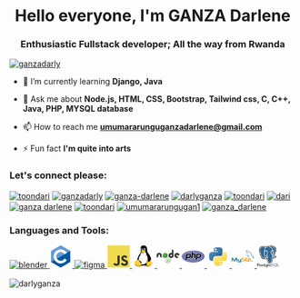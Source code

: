 <h1 align="center">Hello everyone, I'm GANZA Darlene</h1>
<h3 align="center">Enthusiastic Fullstack developer; All the way from Rwanda</h3>

<p align="left"> <a href="https://twitter.com/ganzadarly" target="blank"><img src="https://img.shields.io/twitter/follow/ganzadarly?logo=twitter&style=for-the-badge" alt="ganzadarly" /></a> </p>

- 🌱 I’m currently learning **Django, Java**

- 💬 Ask me about **Node.js, HTML, CSS, Bootstrap, Tailwind css, C, C++, Java, PHP, MYSQL database**

- 📫 How to reach me **umumararunguganzadarlene@gmail.com**

- ⚡ Fun fact **I'm quite into arts**

<h3 align="left">Let's connect please:</h3>
<p align="left">
<a href="https://dev.to/toondari" target="blank"><img align="center" src="https://raw.githubusercontent.com/rahuldkjain/github-profile-readme-generator/master/src/images/icons/Social/devto.svg" alt="toondari" height="30" width="40" /></a>
<a href="https://twitter.com/ganzadarly" target="blank"><img align="center" src="https://raw.githubusercontent.com/rahuldkjain/github-profile-readme-generator/master/src/images/icons/Social/twitter.svg" alt="ganzadarly" height="30" width="40" /></a>
<a href="https://linkedin.com/in/ganza-darlene" target="blank"><img align="center" src="https://raw.githubusercontent.com/rahuldkjain/github-profile-readme-generator/master/src/images/icons/Social/linked-in-alt.svg" alt="ganza-darlene" height="30" width="40" /></a>
<a href="https://kaggle.com/darlyganza" target="blank"><img align="center" src="https://raw.githubusercontent.com/rahuldkjain/github-profile-readme-generator/master/src/images/icons/Social/kaggle.svg" alt="darlyganza" height="30" width="40" /></a>
<a href="https://fb.com/toondari" target="blank"><img align="center" src="https://raw.githubusercontent.com/rahuldkjain/github-profile-readme-generator/master/src/images/icons/Social/facebook.svg" alt="toondari" height="30" width="40" /></a>
<a href="https://instagram.com/dari" target="blank"><img align="center" src="https://raw.githubusercontent.com/rahuldkjain/github-profile-readme-generator/master/src/images/icons/Social/instagram.svg" alt="dari" height="30" width="40" /></a>
<a href="https://www.behance.net/ganza darlene" target="blank"><img align="center" src="https://raw.githubusercontent.com/rahuldkjain/github-profile-readme-generator/master/src/images/icons/Social/behance.svg" alt="ganza darlene" height="30" width="40" /></a>
<a href="https://www.youtube.com/c/toondari" target="blank"><img align="center" src="https://raw.githubusercontent.com/rahuldkjain/github-profile-readme-generator/master/src/images/icons/Social/youtube.svg" alt="toondari" height="30" width="40" /></a>
<a href="https://www.hackerrank.com/umumararungugan1" target="blank"><img align="center" src="https://raw.githubusercontent.com/rahuldkjain/github-profile-readme-generator/master/src/images/icons/Social/hackerearth.svg" alt="umumararungugan1" height="30" width="40" /></a>
<a href="https://www.leetcode.com/ganza_darlene" target="blank"><img align="center" src="https://raw.githubusercontent.com/rahuldkjain/github-profile-readme-generator/master/src/images/icons/Social/leet-code.svg" alt="ganza_darlene" height="30" width="40" /></a>
</p>

<h3 align="left">Languages and Tools:</h3>
<p align="left"> <a href="https://www.blender.org/" target="_blank" rel="noreferrer"> <img src="https://download.blender.org/branding/community/blender_community_badge_white.svg" alt="blender" width="40" height="40"/> </a> <a href="https://www.cprogramming.com/" target="_blank" rel="noreferrer"> <img src="https://raw.githubusercontent.com/devicons/devicon/master/icons/c/c-original.svg" alt="c" width="40" height="40"/> </a> <a href="https://www.figma.com/" target="_blank" rel="noreferrer"> <img src="https://www.vectorlogo.zone/logos/figma/figma-icon.svg" alt="figma" width="40" height="40"/> </a> <a href="https://developer.mozilla.org/en-US/docs/Web/JavaScript" target="_blank" rel="noreferrer"> <img src="https://raw.githubusercontent.com/devicons/devicon/master/icons/javascript/javascript-original.svg" alt="javascript" width="40" height="40"/> </a> <a href="https://www.linux.org/" target="_blank" rel="noreferrer"> <img src="https://raw.githubusercontent.com/devicons/devicon/master/icons/linux/linux-original.svg" alt="linux" width="40" height="40"/> </a> <a href="https://nodejs.org" target="_blank" rel="noreferrer"> <img src="https://raw.githubusercontent.com/devicons/devicon/master/icons/nodejs/nodejs-original-wordmark.svg" alt="nodejs" width="40" height="40"/> </a> <a href="https://www.php.net" target="_blank" rel="noreferrer"> <img src="https://raw.githubusercontent.com/devicons/devicon/master/icons/php/php-original.svg" alt="php" width="40" height="40"/> </a> <a href="https://www.python.org" target="_blank" rel="noreferrer"> <img src="https://raw.githubusercontent.com/devicons/devicon/master/icons/python/python-original.svg" alt="python" width="40" height="40"/> </a>
<a href="https://www.mysql.com/" target="_blank" rel="noreferrer"> <img src="https://raw.githubusercontent.com/devicons/devicon/master/icons/mysql/mysql-original-wordmark.svg" alt="mysql" width="40" height="40"/> </a> <a href="https://www.postgresql.org" target="_blank" rel="noreferrer"> <img src="https://raw.githubusercontent.com/devicons/devicon/master/icons/postgresql/postgresql-original-wordmark.svg" alt="postgresql" width="40" height="40"/> </a>
</p>

<p><img align="center" src="https://github-readme-streak-stats.herokuapp.com/?user=darlyganza&" alt="darlyganza" /></p>
